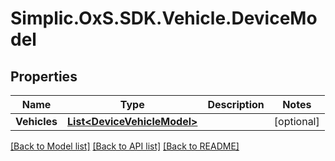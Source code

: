 # Simplic.OxS.SDK.Vehicle.DeviceModel

## Properties

Name | Type | Description | Notes
------------ | ------------- | ------------- | -------------
**Vehicles** | [**List&lt;DeviceVehicleModel&gt;**](DeviceVehicleModel.md) |  | [optional] 

[[Back to Model list]](../README.md#documentation-for-models) [[Back to API list]](../README.md#documentation-for-api-endpoints) [[Back to README]](../README.md)

